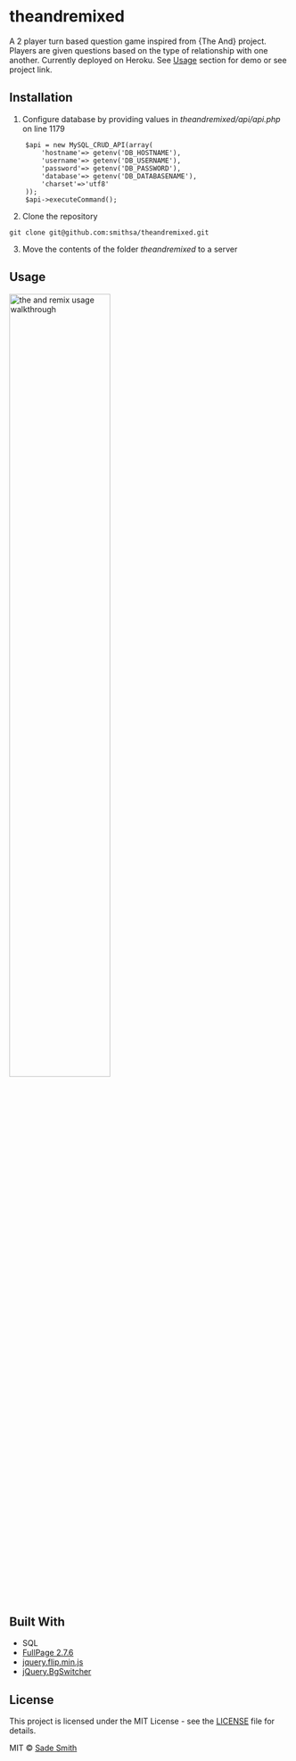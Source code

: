 # theandremixed

A 2 player turn based question game inspired from {The And} project. Players are given questions based on the type of relationship with one another. Currently deployed on Heroku. See [Usage](#usage) section for demo or see project link.

## Installation

1. Configure database by providing values in *theandremixed/api/api.php* on line 1179
```
	$api = new MySQL_CRUD_API(array(
		'hostname'=> getenv('DB_HOSTNAME'),
		'username'=> getenv('DB_USERNAME'),
		'password'=> getenv('DB_PASSWORD'),
		'database'=> getenv('DB_DATABASENAME'),
		'charset'=>'utf8'
	));
	$api->executeCommand();
```

2. Clone the repository
```
git clone git@github.com:smithsa/theandremixed.git
```

3. Move the contents of the folder *theandremixed* to a server

## Usage
<img src="https://user-images.githubusercontent.com/1827606/46258770-95f78d00-c495-11e8-80b8-7916ee763758.gif" alt="the and remix usage walkthrough" width="60%">

## Built With
*	SQL
*	[FullPage 2.7.6](https://github.com/alvarotrigo/fullPage.js)
*	[jquery.flip.min.js](https://github.com/nnattawat/flip)
*	[jQuery.BgSwitcher](https://github.com/rewish/jquery-bgswitcher)

## License
This project is licensed under the MIT License - see the [LICENSE](LICENSE) file for details.

MIT © [Sade Smith](https://sadesmith.com)
